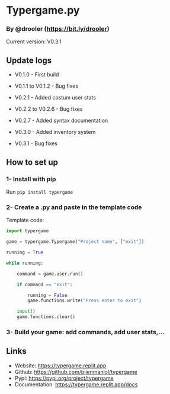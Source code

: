 # Typergame.py

### By @drooler (https://bit.ly/drooler)

Current version: V0.3.1

## Update logs

- V0.1.0 - First build

- V0.1.1 to V0.1.2 - Bug fixes

- V0.2.1 - Added costum user stats

- V0.2.2 to V0.2.6 - Bug fixes

- V0.2.7 - Added syntax documentation

- V0.3.0 - Added inventory system

- V0.3.1 - Bug fixes

## How to set up

### 1- Install with pip

Run `pip install typergame`

### 2- Create a .py and paste in the template code

Template code:
```py
import typergame

game = typergame.Typergame("Project name", ["exit"])

running = True

while running:

    command = game.user.run()

    if command == "exit":

        running = False
        game.functions.write("Press enter to exit")

    input()
    game.functions.clear()
```

### 3- Build your game: add commands, add user stats,...

## Links

- Website: https://typergame.replit.app
- Github: https://github.com/bijenmanlol/typergame
- Pypi: https://pypi.org/project/typergame
- Documentation: https://typergame.replit.app/docs